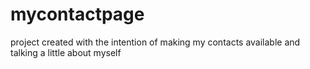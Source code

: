 # mycontactpage
project created with the intention of making my contacts available and talking a little about myself
